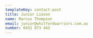 ```yaml
---
templateKey: contact-post
title: Junior Liason
name: Marcus Thompson
email: junior@whitfordwarriors.com.au
number: 0431 073 443
---
```

